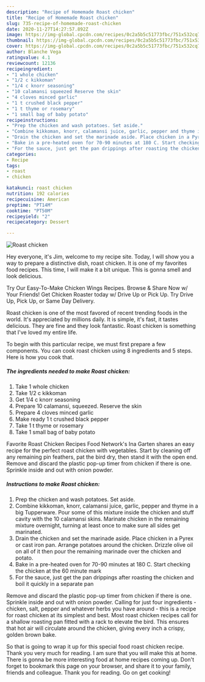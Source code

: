 ```yaml
---
description: "Recipe of Homemade Roast chicken"
title: "Recipe of Homemade Roast chicken"
slug: 735-recipe-of-homemade-roast-chicken
date: 2020-11-27T14:27:57.892Z
image: https://img-global.cpcdn.com/recipes/0c2a5b5c51773fbc/751x532cq70/roast-chicken-recipe-main-photo.jpg
thumbnail: https://img-global.cpcdn.com/recipes/0c2a5b5c51773fbc/751x532cq70/roast-chicken-recipe-main-photo.jpg
cover: https://img-global.cpcdn.com/recipes/0c2a5b5c51773fbc/751x532cq70/roast-chicken-recipe-main-photo.jpg
author: Blanche Vega
ratingvalue: 4.1
reviewcount: 12136
recipeingredient:
- "1 whole chicken"
- "1/2 c kikkoman"
- "1/4 c knorr seasoning"
- "10 calamansi squeezed Reserve the skin"
- "4 cloves minced garlic"
- "1 t crushed black pepper"
- "1 t thyme or rosemary"
- "1 small bag of baby potato"
recipeinstructions:
- "Prep the chicken and wash potatoes. Set aside."
- "Combine kikkoman, knorr, calamansi juice, garlic, pepper and thyme in a big Tupperware. Pour some of this mixture inside the chicken and stuff cavity with the 10 calamansi skins. Marinate chicken in the remaining mixture overnight, turning at least once to make sure all sides get marinated."
- "Drain the chicken and set the marinade aside. Place chicken in a Pyrex or cast iron pan. Arrange potatoes around the chicken. Drizzle olive oil on all of it then pour the remaining marinade over the chicken and potato."
- "Bake in a pre-heated oven for 70-90 minutes at 180 C. Start checking the chicken at the 60 minute mark"
- "For the sauce, just get the pan drippings after roasting the chicken and boil it quickly in a separate pan"
categories:
- Recipe
tags:
- roast
- chicken

katakunci: roast chicken 
nutrition: 192 calories
recipecuisine: American
preptime: "PT14M"
cooktime: "PT50M"
recipeyield: "2"
recipecategory: Dessert

---
```



![Roast chicken](https://img-global.cpcdn.com/recipes/0c2a5b5c51773fbc/751x532cq70/roast-chicken-recipe-main-photo.jpg)

Hey everyone, it's Jim, welcome to my recipe site. Today, I will show you a way to prepare a distinctive dish, roast chicken. It is one of my favorites food recipes. This time, I will make it a bit unique. This is gonna smell and look delicious.

Try Our Easy-To-Make Chicken Wings Recipes. Browse &amp; Share Now w/ Your Friends! Get Chicken Roaster today w/ Drive Up or Pick Up. Try Drive Up, Pick Up, or Same Day Delivery.

Roast chicken is one of the most favored of recent trending foods in the world. It's appreciated by millions daily. It is simple, it's fast, it tastes delicious. They are fine and they look fantastic. Roast chicken is something that I've loved my entire life.


To begin with this particular recipe, we must first prepare a few components. You can cook roast chicken using 8 ingredients and 5 steps. Here is how you cook that.

<!--inarticleads1-->

##### The ingredients needed to make Roast chicken:

1. Take 1 whole chicken
1. Take 1/2 c kikkoman
1. Get 1/4 c knorr seasoning
1. Prepare 10 calamansi, squeezed. Reserve the skin
1. Prepare 4 cloves minced garlic
1. Make ready 1 t crushed black pepper
1. Take 1 t thyme or rosemary
1. Take 1 small bag of baby potato


Favorite Roast Chicken Recipes Food Network&#39;s Ina Garten shares an easy recipe for the perfect roast chicken with vegetables. Start by cleaning off any remaining pin feathers, pat the bird dry, then stand it with the open end. Remove and discard the plastic pop-up timer from chicken if there is one. Sprinkle inside and out with onion powder. 

<!--inarticleads2-->

##### Instructions to make Roast chicken:

1. Prep the chicken and wash potatoes. Set aside.
1. Combine kikkoman, knorr, calamansi juice, garlic, pepper and thyme in a big Tupperware. Pour some of this mixture inside the chicken and stuff cavity with the 10 calamansi skins. Marinate chicken in the remaining mixture overnight, turning at least once to make sure all sides get marinated.
1. Drain the chicken and set the marinade aside. Place chicken in a Pyrex or cast iron pan. Arrange potatoes around the chicken. Drizzle olive oil on all of it then pour the remaining marinade over the chicken and potato.
1. Bake in a pre-heated oven for 70-90 minutes at 180 C. Start checking the chicken at the 60 minute mark
1. For the sauce, just get the pan drippings after roasting the chicken and boil it quickly in a separate pan


Remove and discard the plastic pop-up timer from chicken if there is one. Sprinkle inside and out with onion powder. Calling for just four ingredients - chicken, salt, pepper and whatever herbs you have around - this is a recipe for roast chicken at its simplest and best. Most roast chicken recipes call for a shallow roasting pan fitted with a rack to elevate the bird. This ensures that hot air will circulate around the chicken, giving every inch a crispy, golden brown bake. 

So that is going to wrap it up for this special food roast chicken recipe. Thank you very much for reading. I am sure that you will make this at home. There is gonna be more interesting food at home recipes coming up. Don't forget to bookmark this page on your browser, and share it to your family, friends and colleague. Thank you for reading. Go on get cooking!
